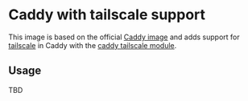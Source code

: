 # Caddy with tailscale support

This image is based on the official [Caddy image](https://hub.docker.com/_/caddy) and adds support for
[tailscale](https://tailscale.com/) in Caddy with the
[caddy tailscale module](https://github.com/tailscale/caddy-tailscale).

## Usage

TBD
